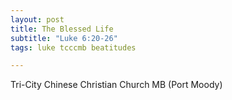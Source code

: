 ```yaml
---
layout: post
title: The Blessed Life
subtitle: "Luke 6:20-26"
tags: luke tcccmb beatitudes

---
```

Tri-City Chinese Christian Church MB (Port Moody)
